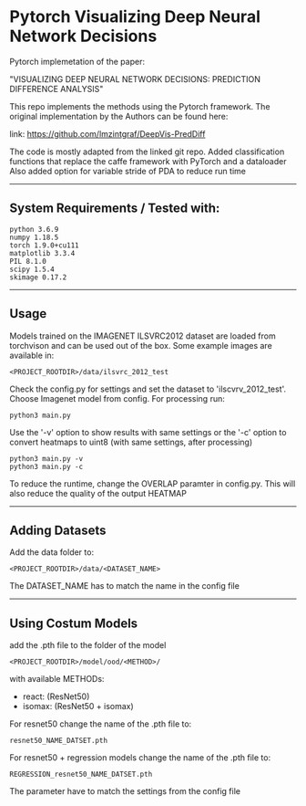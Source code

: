 # Pytorch Visualizing Deep Neural Network Decisions

Pytorch implemetation of the paper:

"VISUALIZING DEEP NEURAL NETWORK DECISIONS:
PREDICTION DIFFERENCE ANALYSIS"

This repo implements the methods using the Pytorch framework. 
The original implementation by the Authors can be found here:

link: https://github.com/lmzintgraf/DeepVis-PredDiff

The code is mostly adapted from the linked git repo.
Added classification functions that replace the caffe framework with PyTorch and a dataloader 
Also added option for variable stride of PDA to reduce run time
___
## System Requirements / Tested with:
    python 3.6.9
    numpy 1.18.5
    torch 1.9.0+cu111
    matplotlib 3.3.4
    PIL 8.1.0
    scipy 1.5.4
    skimage 0.17.2
___
## Usage
Models trained on the IMAGENET ILSVRC2012 dataset are loaded from torchvison and can be used out of the box.
Some example images are available in:

    <PROJECT_ROOTDIR>/data/ilsvrc_2012_test 

Check the config.py for settings and set the dataset to 'ilscvrv_2012_test'. Choose Imagenet model from config. For processing run:

    python3 main.py

Use the '-v' option to show results with same settings or the '-c' option to convert heatmaps to uint8 (with same settings, after processing)

    python3 main.py -v
    python3 main.py -c

To reduce the runtime, change the OVERLAP paramter in config.py. This will also reduce the quality of the output HEATMAP
___
## Adding Datasets
Add the data folder to:

    <PROJECT_ROOTDIR>/data/<DATASET_NAME>

The DATASET_NAME has to match the name in the config file

___
## Using Costum Models
add the .pth file to the folder of the model 

    <PROJECT_ROOTDIR>/model/ood/<METHOD>/

with available METHODs:
- react: (ResNet50)
- isomax: (ResNet50 + isomax)

For resnet50 change the name of the .pth file to:

    resnet50_NAME_DATSET.pth

For resnet50 + regression models change the name of the .pth file to:

    REGRESSION_resnet50_NAME_DATSET.pth

The parameter have to match the settings from the config file



